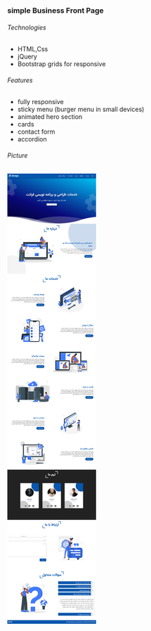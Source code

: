 ### simple Business Front Page

###### Technologies

- HTML,Css
- jQuery
- Bootstrap grids for responsive

###### Features

- fully responsive
- sticky menu (burger menu in small devices)
- animated hero section
- cards
- contact form
- accordion

###### Picture

![Index page](assets/img/index.png)
